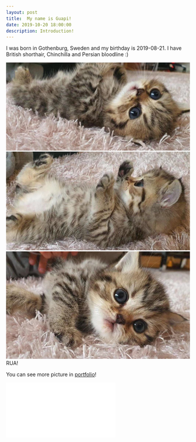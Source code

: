 ```yaml
---
layout: post
title:  My name is Guapi!
date: 2019-10-20 18:00:00
description: Introduction!
---
```

I was born in Gothenburg, Sweden and my birthday is 2019-08-21. I have British shorthair, Chinchilla and Persian bloodline :)

<div class="img_row">
	<img class="col three" src="/img/191020/1.jpeg" style=“height:150%">
</div>

<div class="img_row">
	<img class="col three" src="/img/191020/2.jpeg" style=“height:150%">
</div>

<div class="img_row">
	<img class="col three" src="/img/191020/3.jpeg" style=“height:150%">
</div>

<div class="col three caption">
	RUA!
</div>

You can see more picture in <a href="https://guapi-zh.github.io/portfolio/" target="blank">portfolio</a>!


<iframe src="//player.bilibili.com/player.html?aid=51071276&cid=89417785&page=1" scrolling="no" border="0" frameborder="no" framespacing="0" allowfullscreen="true"> </iframe>
